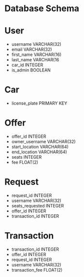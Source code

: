 Database Schema
===================

# User

- username VARCHAR(32)
- email VARCHAR(32)
- first_name VARCHAR(16)
- last_name VARCHAR(16
- car_id INTEGER
- is_admin BOOLEAN


# Car

- license_plate PRIMARY KEY

# Offer

- offer_id INTEGER
- owner_username VARCHAR(32)
- start_location VARCHAR(64)
- end_location VARCHAR(64)
- seats INTEGER
- fee FLOAT(2)

# Request

- request_id INTEGER
- username VARCHAR(32)
- seats_requested INTEGER
- offer_id INTEGER
- transaction_id INTEGER

# Transaction

- transaction_id INTEGER
- offer_id INTEGER
- request_id INTEGER
- username VARCHAR(32)
- transaction_fee FLOAT(2)
